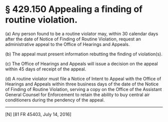 # § 429.150   Appealing a finding of routine violation.

(a) Any person found to be a routine violator may, within 30 calendar days after the date of Notice of Finding of Routine Violation, request an administrative appeal to the Office of Hearings and Appeals.


(b) The appeal must present information rebutting the finding of violation(s).


(c) The Office of Hearings and Appeals will issue a decision on the appeal within 45 days of receipt of the appeal.


(d) A routine violator must file a Notice of Intent to Appeal with the Office of Hearings and Appeals within three business days of the date of the Notice of Finding of Routine Violation, serving a copy on the Office of the Assistant General Counsel for Enforcement to retain the ability to buy central air conditioners during the pendency of the appeal.



---

[N] [81 FR 45403, July 14, 2016]




